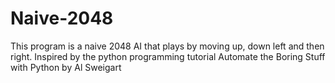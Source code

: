 # Naive-2048
This program is a naive 2048 AI that plays by moving up, down left and then right.
Inspired by the python programming tutorial Automate the Boring Stuff with Python by Al Sweigart